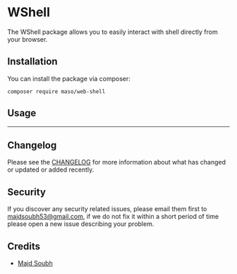 # WShell

The WShell package allows you to easily interact with shell directly from your browser.

## Installation

You can install the package via composer:

```shell
composer require maso/web-shell
```

## Usage

---

## Changelog

Please see the [CHANGELOG](https://github.com/MajdSoubh/WShell/CHANGELOG.md) for more information about what has changed or updated or added recently.

## Security

If you discover any security related issues, please email them first to majdsoubh53@gmail.com,
if we do not fix it within a short period of time please open a new issue describing your problem.

## Credits

- [Majd Soubh](https://www.linkedin.com/in/majd-soubh/)
